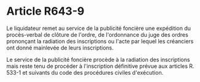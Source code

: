 # Article R643-9

Le liquidateur remet au service de la publicité foncière une expédition du procès-verbal de clôture de l'ordre, de l'ordonnance du juge des ordres prononçant la radiation des inscriptions ou l'acte par lequel les créanciers ont donné mainlevée de leurs inscriptions.

Le service de la publicité foncière procède à la radiation des inscriptions mais reste tenu de procéder à l'inscription définitive prévue aux articles R. 533-1 et suivants du code des procédures civiles d'exécution.
